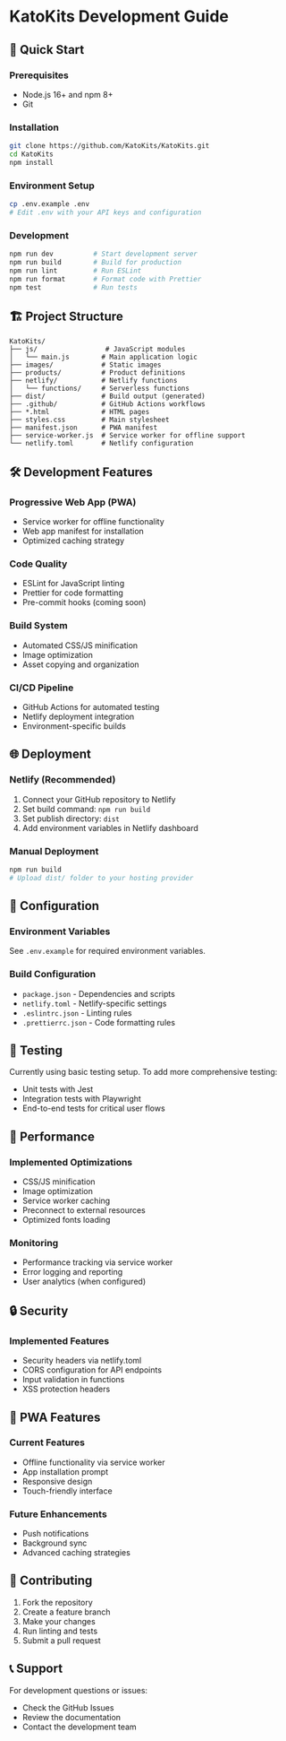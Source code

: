 # KatoKits Development Guide

## 🚀 Quick Start

### Prerequisites
- Node.js 16+ and npm 8+
- Git

### Installation
```bash
git clone https://github.com/KatoKits/KatoKits.git
cd KatoKits
npm install
```

### Environment Setup
```bash
cp .env.example .env
# Edit .env with your API keys and configuration
```

### Development
```bash
npm run dev          # Start development server
npm run build        # Build for production
npm run lint         # Run ESLint
npm run format       # Format code with Prettier
npm test             # Run tests
```

## 🏗️ Project Structure

```
KatoKits/
├── js/                 # JavaScript modules
│   └── main.js        # Main application logic
├── images/            # Static images
├── products/          # Product definitions
├── netlify/           # Netlify functions
│   └── functions/     # Serverless functions
├── dist/              # Build output (generated)
├── .github/           # GitHub Actions workflows
├── *.html             # HTML pages
├── styles.css         # Main stylesheet
├── manifest.json      # PWA manifest
├── service-worker.js  # Service worker for offline support
└── netlify.toml       # Netlify configuration
```

## 🛠️ Development Features

### Progressive Web App (PWA)
- Service worker for offline functionality
- Web app manifest for installation
- Optimized caching strategy

### Code Quality
- ESLint for JavaScript linting
- Prettier for code formatting
- Pre-commit hooks (coming soon)

### Build System
- Automated CSS/JS minification
- Image optimization
- Asset copying and organization

### CI/CD Pipeline
- GitHub Actions for automated testing
- Netlify deployment integration
- Environment-specific builds

## 🌐 Deployment

### Netlify (Recommended)
1. Connect your GitHub repository to Netlify
2. Set build command: `npm run build`
3. Set publish directory: `dist`
4. Add environment variables in Netlify dashboard

### Manual Deployment
```bash
npm run build
# Upload dist/ folder to your hosting provider
```

## 🔧 Configuration

### Environment Variables
See `.env.example` for required environment variables.

### Build Configuration
- `package.json` - Dependencies and scripts
- `netlify.toml` - Netlify-specific settings
- `.eslintrc.json` - Linting rules
- `.prettierrc.json` - Code formatting rules

## 🧪 Testing

Currently using basic testing setup. To add more comprehensive testing:
- Unit tests with Jest
- Integration tests with Playwright
- End-to-end tests for critical user flows

## 🚀 Performance

### Implemented Optimizations
- CSS/JS minification
- Image optimization
- Service worker caching
- Preconnect to external resources
- Optimized fonts loading

### Monitoring
- Performance tracking via service worker
- Error logging and reporting
- User analytics (when configured)

## 🔒 Security

### Implemented Features
- Security headers via netlify.toml
- CORS configuration for API endpoints
- Input validation in functions
- XSS protection headers

## 📱 PWA Features

### Current Features
- Offline functionality via service worker
- App installation prompt
- Responsive design
- Touch-friendly interface

### Future Enhancements
- Push notifications
- Background sync
- Advanced caching strategies

## 🤝 Contributing

1. Fork the repository
2. Create a feature branch
3. Make your changes
4. Run linting and tests
5. Submit a pull request

## 📞 Support

For development questions or issues:
- Check the GitHub Issues
- Review the documentation
- Contact the development team